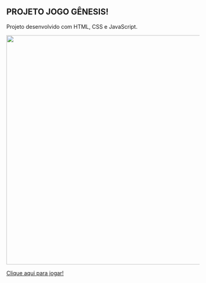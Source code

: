 ## PROJETO JOGO GÊNESIS!
Projeto desenvolvido com HTML, CSS e JavaScript.

<div align="center">
  <img width="600px" src="https://user-images.githubusercontent.com/99558382/165005698-c36b8a16-8ab8-4e41-a737-e7db0dd34e8e.JPG"/>

<div align="left">

  <a href="https://linconvinicius.github.io/Jogo-Genesis/" width="100px" align-items="center">Clique aqui para jogar!</a>
</div>
